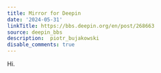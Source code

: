 ```yaml
---
title: Mirror for Deepin
date: '2024-05-31'
linkTitle: https://bbs.deepin.org/en/post/268663
source: deepin_bbs
description:  piotr_bujakowski 
disable_comments: true
---
```

Hi.

